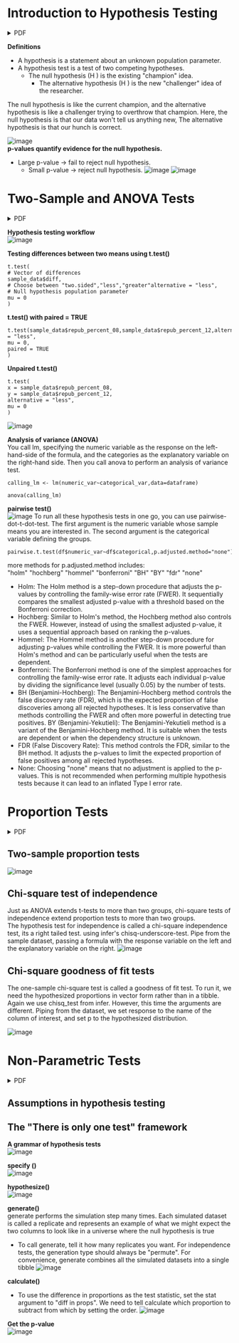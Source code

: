 # Introduction to Hypothesis Testing 
<details><summary>PDF</summary>
  
[chapter1.pdf](https://github.com/theadewole/My_R_Note/files/15186301/chapter1.pdf)

</details>

**Definitions** <br>
- A hypothesis is a statement about an unknown population parameter.
- A hypothesis test is a test of two competing hypotheses. 
  - The null hypothesis (H ) is the existing "champion" idea.
      - The alternative hypothesis (H ) is the new "challenger" idea of the researcher. <br>
      
The null hypothesis is like the current champion, and the alternative hypothesis is like a challenger trying to overthrow that champion. Here, the null hypothesis is that our data won't tell us anything new, The alternative hypothesis is that our hunch is correct.

![image](https://github.com/theadewole/My_R_Note/assets/108795960/4cd054b9-9a98-41bf-b54e-8fc8e1be5522) <br>
**p-values quantify evidence for the null hypothesis.** <br>
- Large p-value → fail to reject null hypothesis.
  - Small p-value → reject null hypothesis.
![image](https://github.com/theadewole/My_R_Note/assets/108795960/43d71e7b-e2f7-46c9-a3ac-2fb04a73de69)
![image](https://github.com/theadewole/My_R_Note/assets/108795960/aa703a6c-2f9d-4820-b222-15b629f6ea56)

# Two-Sample and ANOVA Tests

<details><summary>PDF</summary>
  
[chapter2.pdf](https://github.com/theadewole/My_R_Note/files/15186317/chapter2.pdf)

</details>

**Hypothesis testing workflow** <br>
![image](https://github.com/theadewole/My_R_Note/assets/108795960/b0c811ee-5739-4d4d-bdc4-466d0d718a8f)


**Testing differences between two means using t.test()** <br>
```
t.test(
# Vector of differences
sample_data$diff,
# Choose between "two.sided","less","greater"alternative = "less",
# Null hypothesis population parameter
mu = 0
)
```
**t.test() with paired = TRUE**
```
t.test(sample_data$repub_percent_08,sample_data$repub_percent_12,alternative = "less",
mu = 0,
paired = TRUE
)
```
**Unpaired t.test()**
```
t.test(
x = sample_data$repub_percent_08,
y = sample_data$repub_percent_12,
alternative = "less",
mu = 0
)
```
![image](https://github.com/theadewole/My_R_Note/assets/108795960/e15ace4d-ad56-42bf-a386-e1c2ab4013ca)

**Analysis of variance (ANOVA)** <br>
You call lm, specifying the numeric variable as the response on the left-hand-side of the formula, and the categories as the explanatory variable on the right-hand side. Then you call anova to perform an analysis of variance test. 
```
calling_lm <- lm(numeric_var~categorical_var,data=dataframe)

anova(calling_lm)
```
**pairwise test()** <br>
![image](https://github.com/theadewole/My_R_Note/assets/108795960/25ebe7c7-d4eb-4018-8db2-1de25e1d8d34)
To run all these hypothesis tests in one go, you can use pairwise-dot-t-dot-test. The first argument is the numeric variable whose sample means you are interested in. The second argument is the categorical variable defining the groups. 
```
pairwise.t.test(df$numeric_var~df$categorical,p.adjusted.method="none")
```
more methods for p.adjusted.method includes: <br>
"holm" "hochberg" "hommel" "bonferroni" "BH" "BY" "fdr" "none" <br>
- Holm: The Holm method is a step-down procedure that adjusts the p-values by controlling the family-wise error rate (FWER). It sequentially compares the smallest adjusted p-value with a threshold based on the Bonferroni correction.
- Hochberg: Similar to Holm's method, the Hochberg method also controls the FWER. However, instead of using the smallest adjusted p-value, it uses a sequential approach based on ranking the p-values.
- Hommel: The Hommel method is another step-down procedure for adjusting p-values while controlling the FWER. It is more powerful than Holm's method and can be particularly useful when the tests are dependent.
- Bonferroni: The Bonferroni method is one of the simplest approaches for controlling the family-wise error rate. It adjusts each individual p-value by dividing the significance level (usually 0.05) by the number of tests.
- BH (Benjamini-Hochberg): The Benjamini-Hochberg method controls the false discovery rate (FDR), which is the expected proportion of false discoveries among all rejected hypotheses. It is less conservative than methods controlling the FWER and often more powerful in detecting true positives.
BY (Benjamini-Yekutieli): The Benjamini-Yekutieli method is a variant of the Benjamini-Hochberg method. It is suitable when the tests are dependent or when the dependency structure is unknown.
- FDR (False Discovery Rate): This method controls the FDR, similar to the BH method. It adjusts the p-values to limit the expected proportion of false positives among all rejected hypotheses.
- None: Choosing "none" means that no adjustment is applied to the p-values. This is not recommended when performing multiple hypothesis tests because it can lead to an inflated Type I error rate.

# Proportion Tests

<details><summary>PDF</summary>
  
[chapter3.pdf](https://github.com/theadewole/My_R_Note/files/15186318/chapter3.pdf)

</details>

## Two-sample proportion tests
![image](https://github.com/theadewole/My_R_Note/assets/108795960/a4a15045-685c-4474-96f4-a14aaeb83bb1)

## Chi-square test of independence
Just as ANOVA extends t-tests to more than two groups, chi-square tests of independence extend proportion tests to more than two groups. <br>
The hypothesis test for independence is called a chi-square independence test, its a right tailed test. 
using infer's chisq-underscore-test. 
Pipe from the sample dataset, passing a formula with the response variable on the left and the explanatory variable on the right.
![image](https://github.com/theadewole/My_R_Note/assets/108795960/2eb93846-f3e4-4ba6-8644-69f47d798a68)

## Chi-square goodness of fit tests
The one-sample chi-square test is called a goodness of fit test. To run it, we need the hypothesized proportions in vector form rather than in a tibble. Again we use chisq_test from infer. However, this time the arguments are different. Piping from the dataset, we set response to the name of the column of interest, and set p to the hypothesized distribution.

![image](https://github.com/theadewole/My_R_Note/assets/108795960/47f4ddf4-faaa-4c4a-9d5f-e5c65ef4382a)

# Non-Parametric Tests
<details><summary>PDF</summary>
  
[chapter4.pdf](https://github.com/theadewole/My_R_Note/files/15186319/chapter4.pdf)

</details>

## Assumptions in hypothesis testing

## The "There is only one test" framework

****A grammar of hypothesis tests**** <br>
![image](https://github.com/theadewole/My_R_Note/assets/108795960/4649a2a2-6b40-487a-98b2-ad9b69b5edc9)

****specify ()**** <br>
![image](https://github.com/theadewole/My_R_Note/assets/108795960/c80a8f83-7cd3-49ca-a4b9-ade510d28e18)

****hypothesize()**** <br>
![image](https://github.com/theadewole/My_R_Note/assets/108795960/91e52d49-155f-4751-9f7a-24a115c9994f)

****generate()**** <br>
generate performs the simulation step many times. Each simulated dataset is called a replicate and represents an example of what we might expect the two columns to look like in a universe where the null hypothesis is true
- To call generate, tell it how many replicates you want. For independence tests, the generation type should always be "permute". For convenience, generate combines all the simulated datasets into a single tibble
![image](https://github.com/theadewole/My_R_Note/assets/108795960/4386501f-d27c-4e75-9dc8-aacf9e702439)

****calculate()****
- To use the difference in proportions as the test statistic, set the stat argument to "diff in props". We need to tell calculate which proportion to subtract from which by setting the order.
![image](https://github.com/theadewole/My_R_Note/assets/108795960/713a7e0e-ac0c-46e4-b9fa-6acf3ffacb1c)

****Get the p-value**** <br>
![image](https://github.com/theadewole/My_R_Note/assets/108795960/eb71c12b-fa25-46df-9c89-1491372b6302)
